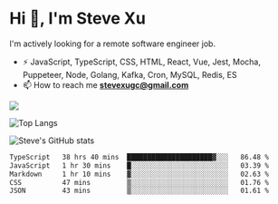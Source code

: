 # Hi 👋, I'm Steve Xu

I'm actively looking for a remote software engineer job.

- ⚡ JavaScript, TypeScript, CSS, HTML, React, Vue, Jest, Mocha,
Puppeteer, Node, Golang, Kafka, Cron, MySQL, Redis, ES
- 📫 How to reach me **stevexugc@gmail.com**

![](https://komarev.com/ghpvc/?username=nusr&color=green)

![Top Langs](https://github-readme-stats.vercel.app/api/top-langs/?username=nusr&langs_count=8&layout=compact)

![Steve's GitHub stats](https://github-readme-stats.vercel.app/api?username=nusr&show_icons=true)

<!--START_SECTION:waka-->

```txt
TypeScript   38 hrs 40 mins  █████████████████████▓░░░   86.48 %
JavaScript   1 hr 30 mins    █░░░░░░░░░░░░░░░░░░░░░░░░   03.39 %
Markdown     1 hr 10 mins    ▓░░░░░░░░░░░░░░░░░░░░░░░░   02.63 %
CSS          47 mins         ▒░░░░░░░░░░░░░░░░░░░░░░░░   01.76 %
JSON         43 mins         ▒░░░░░░░░░░░░░░░░░░░░░░░░   01.61 %
```

<!--END_SECTION:waka-->

